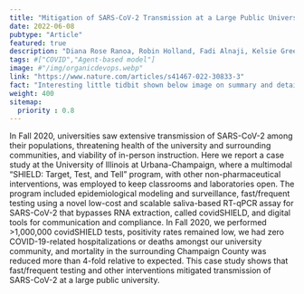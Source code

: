 ```yaml
---
title: "Mitigation of SARS-CoV-2 Transmission at a Large Public University"
date: 2022-06-08
pubtype: "Article"
featured: true
description: "Diana Rose Ranoa, Robin Holland, Fadi Alnaji, Kelsie Green, Leyi Wang, Richard Fredrickson, <b>Tong Wang</b>, George Wong, Johnny Uelmen, Sergei Maslov, et al., <i><b>Nature Communications</b>, 2022</i>"
tags: #["COVID","Agent-based model"]
image: #"/img/organicdevops.webp"
link: "https://www.nature.com/articles/s41467-022-30833-3"
fact: "Interesting little tidbit shown below image on summary and detail page"
weight: 400
sitemap:
  priority : 0.8
---
```


In Fall 2020, universities saw extensive transmission of SARS-CoV-2 among their populations, threatening health of the university and surrounding communities, and viability of in-person instruction. Here we report a case study at the University of Illinois at Urbana-Champaign, where a multimodal “SHIELD: Target, Test, and Tell” program, with other non-pharmaceutical interventions, was employed to keep classrooms and laboratories open. The program included epidemiological modeling and surveillance, fast/frequent testing using a novel low-cost and scalable saliva-based RT-qPCR assay for SARS-CoV-2 that bypasses RNA extraction, called covidSHIELD, and digital tools for communication and compliance. In Fall 2020, we performed >1,000,000 covidSHIELD tests, positivity rates remained low, we had zero COVID-19-related hospitalizations or deaths amongst our university community, and mortality in the surrounding Champaign County was reduced more than 4-fold relative to expected. This case study shows that fast/frequent testing and other interventions mitigated transmission of SARS-CoV-2 at a large public university.